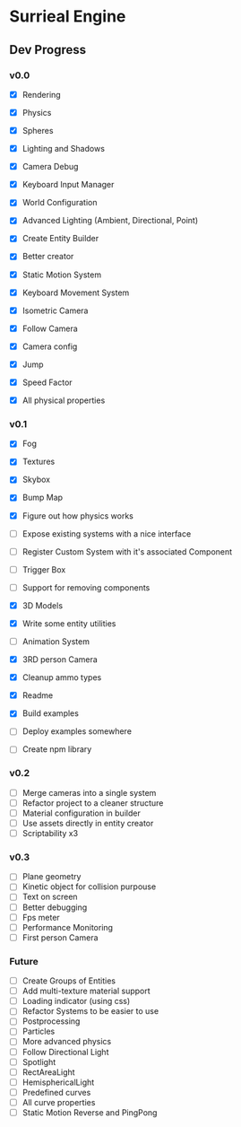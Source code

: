 # Surrieal Engine

## Dev Progress

### v0.0

- [x] Rendering
- [x] Physics
- [x] Spheres
- [x] Lighting and Shadows
- [x] Camera Debug

- [x] Keyboard Input Manager
- [x] World Configuration
- [x] Advanced Lighting (Ambient, Directional, Point)
- [x] Create Entity Builder
- [x] Better creator

- [x] Static Motion System
- [x] Keyboard Movement System
- [x] Isometric Camera
- [x] Follow Camera
- [x] Camera config

- [x] Jump
- [x] Speed Factor
- [x] All physical properties

### v0.1

- [x] Fog
- [x] Textures
- [x] Skybox
- [x] Bump Map
- [x] Figure out how physics works

- [ ] Expose existing systems with a nice interface
- [ ] Register Custom System with it's associated Component
- [ ] Trigger Box
- [ ] Support for removing components

- [x] 3D Models
- [x] Write some entity utilities
- [ ] Animation System
- [x] 3RD person Camera

- [x] Cleanup ammo types
- [x] Readme
- [x] Build examples
- [ ] Deploy examples somewhere
- [ ] Create npm library

### v0.2

- [ ] Merge cameras into a single system
- [ ] Refactor project to a cleaner structure
- [ ] Material configuration in builder
- [ ] Use assets directly in entity creator
- [ ] Scriptability x3

### v0.3

- [ ] Plane geometry
- [ ] Kinetic object for collision purpouse
- [ ] Text on screen
- [ ] Better debugging
- [ ] Fps meter
- [ ] Performance Monitoring
- [ ] First person Camera

### Future

- [ ] Create Groups of Entities
- [ ] Add multi-texture material support
- [ ] Loading indicator (using css)
- [ ] Refactor Systems to be easier to use
- [ ] Postprocessing
- [ ] Particles
- [ ] More advanced physics
- [ ] Follow Directional Light
- [ ] Spotlight
- [ ] RectAreaLight
- [ ] HemisphericalLight
- [ ] Predefined curves
- [ ] All curve properties
- [ ] Static Motion Reverse and PingPong
